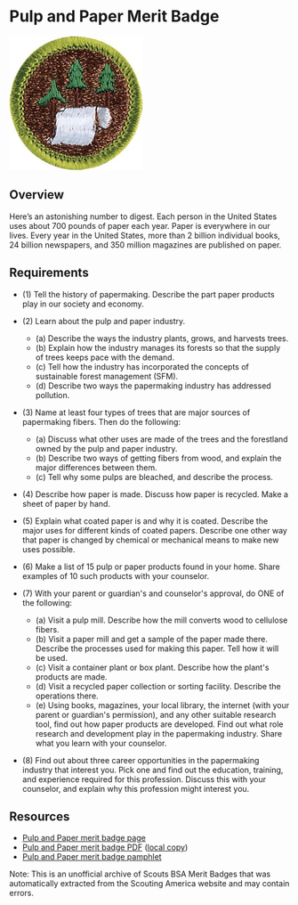 

# Pulp and Paper Merit Badge

![Pulp and Paper Merit Badge](images/pulp-and-paper-merit-badge.jpg)

## Overview



Here’s an astonishing number to digest. Each person in the United States uses about 700 pounds of paper each year. Paper is everywhere in our lives. Every year in the United States, more than 2 billion individual books, 24 billion newspapers, and 350 million magazines are published on paper.

## Requirements

* (1) Tell the history of papermaking. Describe the part paper products play in our society and economy.
* (2) Learn about the pulp and paper industry.
    * (a) Describe the ways the industry plants, grows, and harvests trees.
    * (b) Explain how the industry manages its forests so that the supply of trees keeps pace with the demand.
    * (c) Tell how the industry has incorporated the concepts of sustainable forest management (SFM).
    * (d) Describe two ways the papermaking industry has addressed pollution.


* (3) Name at least four types of trees that are major sources of papermaking fibers. Then do the following:
    * (a) Discuss what other uses are made of the trees and the forestland owned by the pulp and paper industry.
    * (b) Describe two ways of getting fibers from wood, and explain the major differences between them.
    * (c) Tell why some pulps are bleached, and describe the process.


* (4) Describe how paper is made. Discuss how paper is recycled. Make a sheet of paper by hand.
* (5) Explain what coated paper is and why it is coated. Describe the major uses for different kinds of coated papers. Describe one other way that paper is changed by chemical or mechanical means to make new uses possible.
* (6) Make a list of 15 pulp or paper products found in your home. Share examples of 10 such products with your counselor.
* (7) With your parent or guardian's and counselor's approval, do ONE of the following:
    * (a) Visit a pulp mill. Describe how the mill converts wood to cellulose fibers.
    * (b) Visit a paper mill and get a sample of the paper made there. Describe the processes used for making this paper. Tell how it will be used.
    * (c) Visit a container plant or box plant. Describe how the plant's products are made.
    * (d) Visit a recycled paper collection or sorting facility. Describe the operations there.
    * (e) Using books, magazines, your local library, the internet (with your parent or guardian's permission), and any other suitable research tool, find out how paper products are developed. Find out what role research and development play in the papermaking industry. Share what you learn with your counselor.


* (8) Find out about three career opportunities in the papermaking industry that interest you. Pick one and find out the education, training, and experience required for this profession. Discuss this with your counselor, and explain why this profession might interest you.


## Resources

- [Pulp and Paper merit badge page](https://www.scouting.org/merit-badges/pulp-and-paper/)
- [Pulp and Paper merit badge PDF](https://filestore.scouting.org/filestore/Merit_Badge_ReqandRes/Pamphlets/Pulp-Paper.pdf) ([local copy](files/pulp-and-paper-merit-badge.pdf))
- [Pulp and Paper merit badge pamphlet](https://www.scoutshop.org/pulp-paper-merit-badge-pamphlet-655713.html)

Note: This is an unofficial archive of Scouts BSA Merit Badges that was automatically extracted from the Scouting America website and may contain errors.